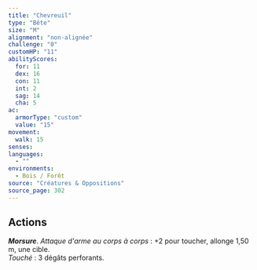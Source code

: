```yaml
---
title: "Chevreuil"
type: "Bête"
size: "M"
alignment: "non-alignée"
challenge: "0"
customHP: "11"
abilityScores:
  for: 11
  dex: 16
  con: 11
  int: 2
  sag: 14
  cha: 5
ac:
  armorType: "custom"
  value: "15"
movement:
  walk: 15
senses:
languages:
  - ""
environments:
  - Bois / Forêt
source: "Créatures & Oppositions"
source_page: 302
---
```

## Actions
_**Morsure**_. _Attaque d'arme au corps à corps_ : +2 pour toucher, allonge 1,50 m, une cible.  
_Touché_ : 3 dégâts perforants.

